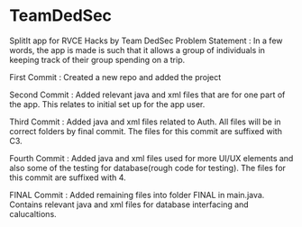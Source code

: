 # TeamDedSec
SplitIt app for RVCE Hacks by Team DedSec
Problem Statement : In a few words, the app is made is such that it allows a group of individuals in keeping track of their group spending on a trip. 

First Commit : Created a new repo and added the project

Second Commit : Added relevant java and xml files that are for one part of the app. This relates to initial set up for the app user.

Third Commit : Added java and xml files related to Auth. All files will be in correct folders by final commit. The files for this commit are suffixed with C3.

Fourth Commit : Added java and xml files used for more UI/UX elements and also some of the testing for database(rough code for testing). The files for this commit are suffixed with 4.

FINAL Commit : Added remaining files into folder FINAL in main.java. Contains relevant java and xml files for database interfacing and calucaltions. 
